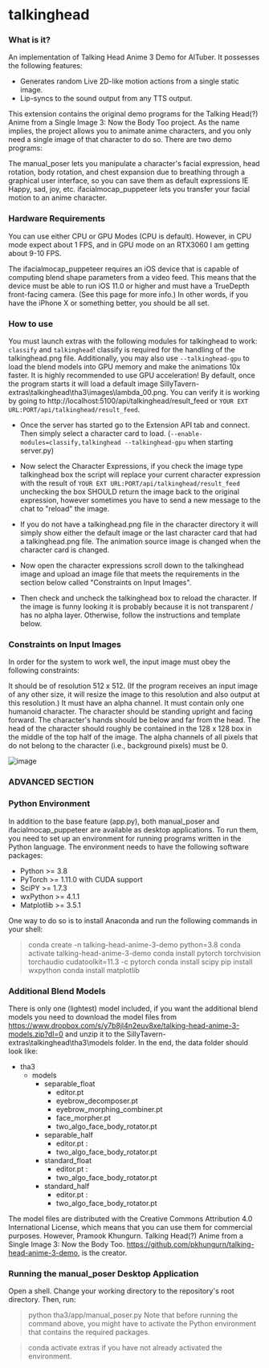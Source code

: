 # talkinghead

### What is it?

An implementation of Talking Head Anime 3 Demo for AITuber. It possesses the following features:

- Generates random Live 2D-like motion actions from a single static image.
- Lip-syncs to the sound output from any TTS output.

This extension contains the original demo programs for the Talking Head(?) Anime from a Single Image 3: Now the Body Too project. As the name implies, the project allows you to animate anime characters, and you only need a single image of that character to do so. There are two demo programs:

The manual_poser lets you manipulate a character's facial expression, head rotation, body rotation, and chest expansion due to breathing through a graphical user interface, so you can save them as default expressions IE Happy, sad, joy, etc.
ifacialmocap_puppeteer lets you transfer your facial motion to an anime character.

### Hardware Requirements

You can use either CPU or GPU Modes (CPU is default). However, in CPU mode expect about 1 FPS, and in GPU mode on an RTX3060 I am getting about 9-10 FPS. 

The ifacialmocap_puppeteer requires an iOS device that is capable of computing blend shape parameters from a video feed. This means that the device must be able to run iOS 11.0 or higher and must have a TrueDepth front-facing camera. (See this page for more info.) In other words, if you have the iPhone X or something better, you should be all set.

### How to use

You must launch extras with the following modules for talkinghead to work: `classify` and `talkinghead`!
classify is required for the handling of the talkinghead.png file. Additionally, you may also use `--talkinghead-gpu` to load the blend models into GPU memory and make the animations 10x faster. It is highly recommended to use GPU acceleration! By default, once the program starts it will load a default image SillyTavern-extras\talkinghead\tha3\images\lambda_00.png. You can verify it is working by going to http://localhost:5100/api/talkinghead/result_feed or `YOUR EXT URL:PORT/api/talkinghead/result_feed`. 

- Once the server has started go to the Extension API tab and connect. Then simply select a character card to load. (`--enable-modules=classify,talkinghead --talkinghead-gpu` when starting server.py)

- Now select the Character Expressions, if you check the image type talkinghead box the script will replace your current character expression with the result of `YOUR EXT URL:PORT/api/talkinghead/result_feed` unchecking the box SHOULD return the image back to the original expression, however sometimes you have to send a new message to the chat to "reload" the image.

- If you do not have a talkinghead.png file in the character directory it will simply show either the default image or the last character card that had a talkinghead.png file. The animation source image is changed when the character card is changed. 

- Now open the character expressions scroll down to the talkinghead image and upload an image file that meets the requirements in the section below called "Constraints on Input Images".

- Then check and uncheck the talkinghead box to reload the character. If the image is funny looking it is probably because it is not transparent / has no alpha layer. Otherwise, follow the instructions and template below. 

### Constraints on Input Images
In order for the system to work well, the input image must obey the following constraints:

It should be of resolution 512 x 512. (If the program receives an input image of any other size, it will resize the image to this resolution and also output at this resolution.)
It must have an alpha channel.
It must contain only one humanoid character.
The character should be standing upright and facing forward.
The character's hands should be below and far from the head.
The head of the character should roughly be contained in the 128 x 128 box in the middle of the top half of the image.
The alpha channels of all pixels that do not belong to the character (i.e., background pixels) must be 0.

<img alt="image" src="https://github.com/miketako3/talking-head-anime-3-demo-for-aituber/blob/main/docs/input_spec.png?raw=true">

### ADVANCED SECTION

### Python Environment

In addition to the base feature (app.py), both manual_poser and ifacialmocap_puppeteer are available as desktop applications. To run them, you need to set up an environment for running programs written in the Python language. The environment needs to have the following software packages:

* Python >= 3.8
* PyTorch >= 1.11.0 with CUDA support
* SciPY >= 1.7.3
* wxPython >= 4.1.1
* Matplotlib >= 3.5.1

One way to do so is to install Anaconda and run the following commands in your shell:

> conda create -n talking-head-anime-3-demo python=3.8
> conda activate talking-head-anime-3-demo
> conda install pytorch torchvision torchaudio cudatoolkit=11.3 -c pytorch
> conda install scipy
> pip install wxpython
> conda install matplotlib

### Additional Blend Models

There is only one (lightest) model included, if you want the additional blend models you need to download the model files from https://www.dropbox.com/s/y7b8jl4n2euv8xe/talking-head-anime-3-models.zip?dl=0 and unzip it to the SillyTavern-extras\talkinghead\tha3\models folder. In the end, the data folder should look like:

+ tha3
  + models
    + separable_float
      - editor.pt
      - eyebrow_decomposer.pt
      - eyebrow_morphing_combiner.pt
      - face_morpher.pt
      - two_algo_face_body_rotator.pt
    + separable_half
      - editor.pt
          :
      - two_algo_face_body_rotator.pt
    + standard_float
      - editor.pt
          :
      - two_algo_face_body_rotator.pt
    + standard_half
      - editor.pt
          :
      - two_algo_face_body_rotator.pt

The model files are distributed with the Creative Commons Attribution 4.0 International License, which means that you can use them for commercial purposes. However, Pramook Khungurn. Talking Head(?) Anime from a Single Image 3: Now the Body Too. <https://github.com/pkhungurn/talking-head-anime-3-demo>, is the creator.

### Running the manual_poser Desktop Application
Open a shell. Change your working directory to the repository's root directory. Then, run:

> python tha3/app/manual_poser.py
Note that before running the command above, you might have to activate the Python environment that contains the required packages. 

> conda activate extras
if you have not already activated the environment.
